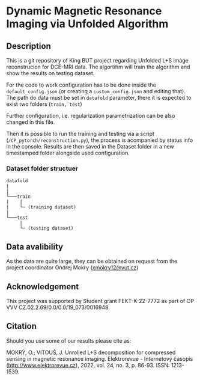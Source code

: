 # Dynamic Magnetic Resonance Imaging via Unfolded Algorithm

## Description

This is a git repository of King BUT project regarding Unfolded L+S image reconstrucion for DCE-MRI data. The algortihm will train the algorithm and show the results on testing dataset. 

For the code to work configuration has to be done inside the `default_config.json` (or creating a `custom_config.json` and editing that). The path do data must be set in `datafold` parameter, there it is expected to exist two folders (`train, test`)

Further configuration, i.e. regularization parametrization can be also changed in this file.

Then it is possible to run the training and testing via a script (`/CP_pytorch/reconstruction.py`), the process is acompanied by status info in the console. Results are then saved in the Dataset folder in a new timestamped folder alongside used configuration.


### Dataset folder structuer
```
datafold
|
|
└───train
|    |
|    └─ (training dataset)
|
└───test
     |
     └─ (testing dataset)
```


## Data avalibility

As the data are quite large, they can be obtained on request from the project coordinator Ondrej Mokry (xmokry12@vut.cz)

## Acknowledgement

This project was supported by Student grant FEKT-K-22-7772 as part of OP VVV CZ.02.2.69/0.0/0.0/19_073/0016948. 

## Citation

Should you use some of our results please cite as:

MOKRÝ, O.; VITOUŠ, J. Unrolled L+S decomposition for compressed sensing in magnetic resonance imaging. Elektrorevue - Internetový časopis (http://www.elektrorevue.cz), 2022, vol. 24, no. 3, p. 86-93. ISSN: 1213-1539.





